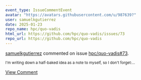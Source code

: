 ```yaml
---
event_type: IssueCommentEvent
avatar: "https://avatars.githubusercontent.com/u/987639?"
user: samuelkgutierrez
date: 2025-01-23
repo_name: hpc/quo-vadis
html_url: https://github.com/hpc/quo-vadis/issues/73
repo_url: https://github.com/hpc/quo-vadis
---
```


<a href='https://github.com/samuelkgutierrez' target='_blank'>samuelkgutierrez</a> commented on issue <a href='https://github.com/hpc/quo-vadis/issues/73' target='_blank'>hpc/quo-vadis#73</a>.

<small>I'm writing down a half-baked idea as a note to myself, so I don't forget:...</small>

<a href='https://github.com/hpc/quo-vadis/issues/73' target='_blank'>View Comment</a>